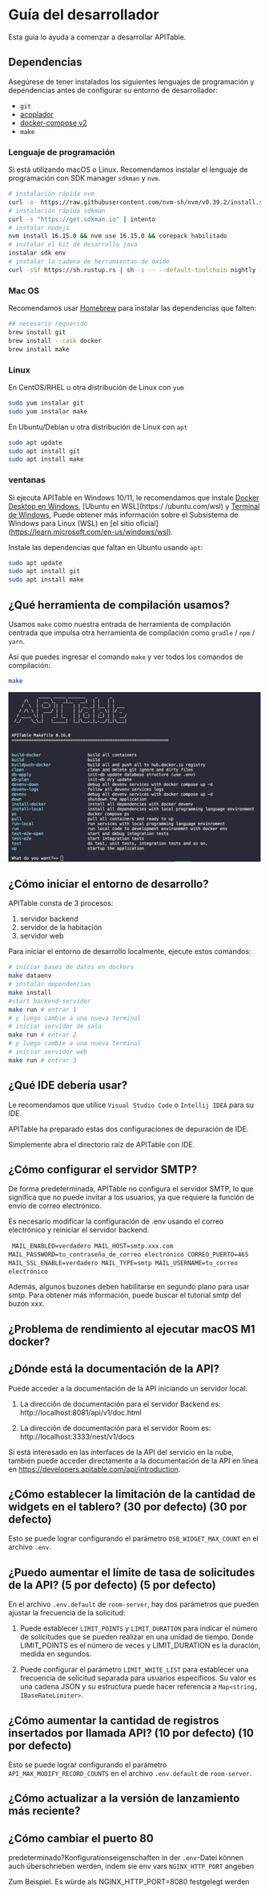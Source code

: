# Guía del desarrollador

Esta guía lo ayuda a comenzar a desarrollar APITable.

## Dependencias

Asegúrese de tener instalados los siguientes lenguajes de programación y dependencias antes de configurar su entorno de desarrollador:

- `git`
- [acoplador](https://docs.docker.com/engine/install/)
- [docker-compose v2](https://docs.docker.com/engine/install/)
- `make`


### Lenguaje de programación

Si está utilizando macOS o Linux. Recomendamos instalar el lenguaje de programación con SDK manager `sdkman` y `nvm`.

```bash
# instalación rápida nvm
curl -o- https://raw.githubusercontent.com/nvm-sh/nvm/v0.39.2/install.sh | intento
# instalación rápida sdkman
curl -s "https://get.sdkman.io" | intento
# instalar nodejs
nvm install 16.15.0 && nvm use 16.15.0 && corepack habilitado
# instalar el kit de desarrollo java
instalar sdk env
# instalar la cadena de herramientas de óxido
curl -sSf https://sh.rustup.rs | sh -s -- --default-toolchain nightly --profile minimal -y && source "$HOME/.cargo/env"
```

### Mac OS

Recomendamos usar [Homebrew](https://brew.sh/) para instalar las dependencias que falten:

```bash
## necesario requerido
brew install git
brew install --cask docker
brew install make
```

### Linux

En CentOS/RHEL u otra distribución de Linux con `yum`

```bash
sudo yum instalar git
sudo yum instalar make
```

En Ubuntu/Debian u otra distribución de Linux con `apt`

```bash
sudo apt update
sudo apt install git
sudo apt install make
```


### ventanas

Si ejecuta APITable en Windows 10/11, le recomendamos que instale [Docker Desktop en Windows](https://docs.docker.com/desktop/install/windows-install/), \[Ubuntu en WSL\](https:/ /ubuntu.com/wsl) y [Terminal de Windows](https://aka.ms/terminal), Puede obtener más información sobre el Subsistema de Windows para Linux (WSL) en \[el sitio oficial\] (https://learn.microsoft.com/en-us/windows/wsl).

Instale las dependencias que faltan en Ubuntu usando `apt`:

```bash
sudo apt update
sudo apt install git
sudo apt install make
```


## ¿Qué herramienta de compilación usamos?

Usamos `make` como nuestra entrada de herramienta de compilación centrada que impulsa otra herramienta de compilación como `gradle` / `npm` / `yarn`.

Así que puedes ingresar el comando `make` y ver todos los comandos de compilación:

```bash
make
```

![hacer captura de pantalla del comando](../static/make.png)



## ¿Cómo iniciar el entorno de desarrollo?

APITable consta de 3 procesos:

1. servidor backend
2. servidor de la habitación
3. servidor web

Para iniciar el entorno de desarrollo localmente, ejecute estos comandos:

```bash
# iniciar bases de datos en dockers
make dataenv
# instalar dependencias
make install
#start backend-servidor
make run # entrar 1
# y luego cambie a una nueva terminal
# iniciar servidor de sala
make run # entrar 2
# y luego cambie a una nueva terminal
# iniciar servidor web
make run # entrar 3

```




## ¿Qué IDE debería usar?

Le recomendamos que utilice `Visual Studio Code` o `Intellij IDEA` para su IDE.

APITable ha preparado estas dos configuraciones de depuración de IDE.

Simplemente abra el directorio raíz de APITable con IDE.



## ¿Cómo configurar el servidor SMTP?

De forma predeterminada, APITable no configura el servidor SMTP, lo que significa que no puede invitar a los usuarios, ya que requiere la función de envío de correo electrónico.

Es necesario modificar la configuración de .env usando el correo electrónico y reiniciar el servidor backend.

`
MAIL_ENABLED=verdadero
MAIL_HOST=smtp.xxx.com
MAIL_PASSWORD=tu_contraseña_de_correo electrónico
CORREO_PUERTO=465
MAIL_SSL_ENABLE=verdadero
MAIL_TYPE=smtp
MAIL_USERNAME=tu_correo electrónico`

Además, algunos buzones deben habilitarse en segundo plano para usar smtp. Para obtener más información, puede buscar el tutorial smtp del buzón xxx.


## ¿Problema de rendimiento al ejecutar macOS M1 docker?

## ¿Dónde está la documentación de la API?

Puede acceder a la documentación de la API iniciando un servidor local:

1. La dirección de documentación para el servidor Backend es: http://localhost:8081/api/v1/doc.html

2. La dirección de documentación para el servidor Room es: http://localhost:3333/nest/v1/docs

Si está interesado en las interfaces de la API del servicio en la nube, también puede acceder directamente a la documentación de la API en línea en https://developers.apitable.com/api/introduction.

## ¿Cómo establecer la limitación de la cantidad de widgets en el tablero? (30 por defecto) (30 por defecto)

Esto se puede lograr configurando el parámetro `DSB_WIDGET_MAX_COUNT` en el archivo `.env`.

## ¿Puedo aumentar el límite de tasa de solicitudes de la API? (5 por defecto) (5 por defecto)

En el archivo `.env.default` de `room-server`, hay dos parámetros que pueden ajustar la frecuencia de la solicitud:

1. Puede establecer `LIMIT_POINTS` y `LIMIT_DURATION` para indicar el número de solicitudes que se pueden realizar en una unidad de tiempo. Donde LIMIT_POINTS es el número de veces y LIMIT_DURATION es la duración, medida en segundos.

2. Puede configurar el parámetro `LIMIT_WHITE_LIST` para establecer una frecuencia de solicitud separada para usuarios específicos. Su valor es una cadena JSON y su estructura puede hacer referencia a `Map<string, IBaseRateLimiter>`.

## ¿Cómo aumentar la cantidad de registros insertados por llamada API? (10 por defecto) (10 por defecto)

Esto se puede lograr configurando el parámetro `API_MAX_MODIFY_RECORD_COUNTS` en el archivo `.env.default` de `room-server`.


## ¿Cómo actualizar a la versión de lanzamiento más reciente?


## ¿Cómo cambiar el puerto 80
predeterminado?Konfigurationseigenschaften in der `.env`-Datei können auch überschrieben werden, indem sie env vars `NGINX_HTTP_PORT` angeben

Zum Beispiel. Es würde als NGINX_HTTP_PORT=8080 festgelegt werden